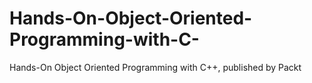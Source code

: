 # Hands-On-Object-Oriented-Programming-with-C-
Hands-On Object Oriented Programming with C++, published by Packt
